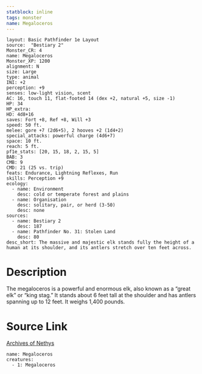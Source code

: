 ```yaml
---
statblock: inline
tags: monster
name: Megaloceros
---
```

```statblock
layout: Basic Pathfinder 1e Layout
source:  "Bestiary 2"
Monster_CR: 4
name: Megaloceros
Monster_XP: 1200
alignment: N
size: Large
type: animal
INI: +2
perception: +9
senses: low-light vision, scent
AC: 16, touch 11, flat-footed 14 (dex +2, natural +5, size -1)
HP: 34
HP_extra: 
HD: 4d8+16
saves: Fort +8, Ref +8, Will +3
speed: 50 ft.
melee: gore +7 (2d6+5), 2 hooves +2 (1d4+2)
special_attacks: powerful charge (4d6+7)
space: 10 ft.
reach: 5 ft.
pf1e_stats: [20, 15, 18, 2, 15, 5]
BAB: 3
CMB: 9
CMD: 21 (25 vs. trip)
feats: Endurance, Lightning Reflexes, Run
skills: Perception +9
ecology:
  - name: Environment
    desc: cold or temperate forest and plains
  - name: Organisation
    desc: solitary, pair, or herd (3-50)
    desc: none
sources:
  - name: Bestiary 2
    desc: 187
  - name: Pathfinder No. 31: Stolen Land
    desc: 80
desc_short: The massive and majestic elk stands fully the height of a human at its shoulder, and its antlers stretch over ten feet across.
```
# Description
The megaloceros is a powerful and enormous elk, also known as a “great elk” or “king stag.” It stands about 6 feet tall at the shoulder and has antlers spanning up to 12 feet. It weighs 1,400 pounds.
# Source Link
[Archives of Nethys](https://aonprd.com/MonsterDisplay.aspx?ItemName=Megaloceros)
```encounter-table
name: Megaloceros
creatures:
  - 1: Megaloceros
```
